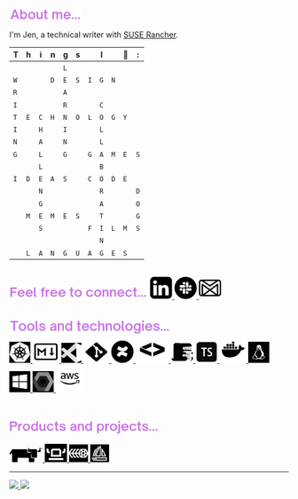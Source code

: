 <img src="https://github.com/jtravee/jtravee/blob/main/images/about-me.png" width="130" /> 

I'm Jen, a technical writer with [SUSE Rancher](https://www.suse.com/products/suse-rancher/).

|T|h|i|n|g|s||I||💚|:|
| - | - | - | - | - | - | - | - | - | - | - |
|   |   |   |   |`L`|   |   |   |   |   |   |   
|`W`|   |   |`D`|`E`|`S`|`I`|`G`|`N`|   |   |      
|`R`|   |   |   |`A`|   |   |   |   |   |   |   
|`I`|   |   |   |`R`|   |   |`C`|   |   |   |   
|`T`|`E`|`C`|`H`|`N`|`O`|`L`|`O`|`G`|`Y`|   |    
|`I`|   |`H`|   |`I`|   |   |`L`|   |   |   |   
|`N`|   |`A`|   |`N`|   |   |`L`|   |   |   |   
|`G`|   |`L`|   |`G`|   |`G`|`A`|`M`|`E`|`S`|   
|   |   |`L`|   |   |   |   |`B`|   |   |   |   
|`I`|`D`|`E`|`A`|`S`|   |`C`|`O`|`D`|`E`|   |   
|   |   |`N`|   |   |   |   |`R`|   |   |`D`|   
|   |   |`G`|   |   |   |   |`A`|   |   |`O`|
|   |`M`|`E`|`M`|`E`|`S`|   |`T`|   |   |`G`|   
|   |   |`S`|   |   |   |`F`|`I`|`L`|`M`|`S`|   
|   |   |   |   |   |   |   |`N`|   |   |   |   
|   |`L`|`A`|`N`|`G`|`U`|`A`|`G`|`E`|`S`|   |
<br/>
<img src="https://github.com/jtravee/jtravee/blob/main/images/connect.png" width="250" /> 


<a href=https://www.linkedin.com/in/jen-travinski>
<img src="https://github.com/jtravee/jtravee/blob/main/images/linkedin.png" width="40" />
  
<a href=https://suse.slack.com>
<img src="https://github.com/jtravee/jtravee/blob/main/images/slack.png" width="40" />
  
<a href=mailto:jtraveej@gmail.com>  
<img src="https://github.com/jtravee/jtravee/blob/main/images/gmail.png" width="40" /<br/>  
<br>
<br>
<br/>  
  
<img src="https://github.com/jtravee/jtravee/blob/main/images/tools.png" width="290" />
<br/>  

<a href=https://kubernetes.io/>  
<img src="https://github.com/jtravee/jtravee/blob/main/images/kubernetes.png" width="38" />   

<a href=https://www.markdownguide.org/> 
<img src="https://github.com/jtravee/jtravee/blob/main/images/markdown.png" width="48" height="40" />
  
<a href=https://code.visualstudio.com/>  
<img src="https://github.com/jtravee/jtravee/blob/main/images/vscode.png" width="36 height="36" /> 
  
<a href=https://git-scm.com/git stat>  
<img src="https://github.com/jtravee/jtravee/blob/main/images/git.png" width="46" height="40" />
  
<a href=https://www.atlassian.com/software/confluence>  
<img src="https://github.com/jtravee/jtravee/blob/main/images/confluence.png" width="40" />
  
<a href=https://zube.io/>  
<img src="https://github.com/jtravee/jtravee/blob/main/images/zube.png" width="60" height="48" />  

<a href=https://docusaurus.io/>  
<img src="https://github.com/jtravee/jtravee/blob/main/images/docusaurus.png" width="40" />

<a href=https://www.adobe.com/products/technicalcommunicationsuite.html>  
<img src="https://github.com/jtravee/jtravee/blob/main/images/adobe-technical-communications-suite.png" width="40" /> 
  
<a href=https://www.docker.com/>
<img src="https://github.com/jtravee/jtravee/blob/main/images/docker.png" width="48" />    
  
<a href=https://linuxfoundation.org/>  
<img src="https://github.com/jtravee/jtravee/blob/main/images/linux.png" width="38" />
  
<a href=https://www.microsoft.com/en-us/windows>  
<img src="https://github.com/jtravee/jtravee/blob/main/images/windows.png" width="38" />
                                                                                     
<a href=https://cloud.google.com/gcp>  
<img src="https://github.com/jtravee/jtravee/blob/main/images/gcp.png" width="38" />  
                                                                                     
<a href=https://aws.amazon.com/>  
<img src="https://github.com/jtravee/jtravee/blob/main/images/aws.png" width="50" height="50"/>                                                                       
<br>
<br>
<br/>                                                                                             
                                                                                             
<img src="https://github.com/jtravee/jtravee/blob/main/images/products.png" width="270" /><br/>                                                                     
                                                                                       
<a href=https://rancher.com/>
<img src="https://github.com/jtravee/jtravee/blob/main/images/rancher.png" width="60" />  
                                                                                     
<a href=https://rancherdesktop.io/>
<img src="https://github.com/jtravee/jtravee/blob/main/images/rancher-desktop.png" width="40" />
                                                                                             
<a href=https://harvesterhci.io/>
<img src="https://github.com/jtravee/jtravee/blob/main/images/harvester.png" width="34" height="32" />   
                                                                                                   
<a href=https://fleet.rancher.io/>
<img src="https://github.com/jtravee/jtravee/blob/main/images/fleet.png" width="34" height="32" height="32" />
                                                                                              
---

<img src="https://github-readme-stats.vercel.app/api?username=jtravee&theme=gruvbox" height="160" />
<img src="https://github-readme-streak-stats.herokuapp.com/?user=jtravee&theme=gruvbox" height="160" />
